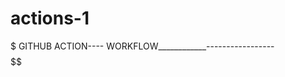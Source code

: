 # actions-1


$$$$$$$$$ GITHUB ACTION---- WORKFLOW____________-----------------$$$$$$$$$$$$$$$$$$$$$$